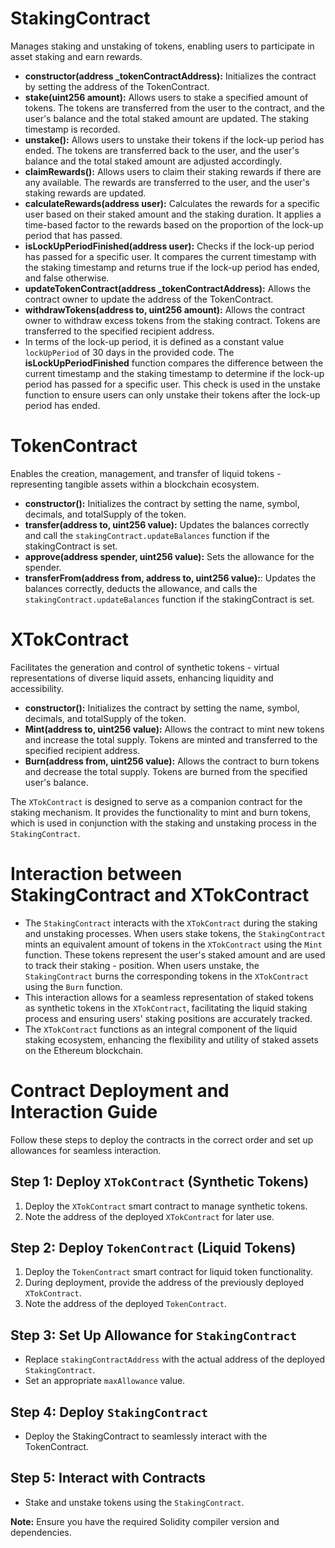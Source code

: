 # StakingContract
Manages staking and unstaking of tokens, enabling users to participate in asset staking and earn rewards.

- **constructor(address _tokenContractAddress):** Initializes the contract by setting the address of the TokenContract.
- **stake(uint256 amount):** Allows users to stake a specified amount of tokens. The tokens are transferred from the user to the contract, and the user's balance and the total staked amount are updated. The staking timestamp is recorded.
- **unstake():** Allows users to unstake their tokens if the lock-up period has ended. The tokens are transferred back to the user, and the user's balance and the total staked amount are adjusted accordingly.
- **claimRewards():** Allows users to claim their staking rewards if there are any available. The rewards are transferred to the user, and the user's staking rewards are updated.
- **calculateRewards(address user):** Calculates the rewards for a specific user based on their staked amount and the staking duration. It applies a time-based factor to the rewards based on the proportion of the lock-up period that has passed.
- **isLockUpPeriodFinished(address user):** Checks if the lock-up period has passed for a specific user. It compares the current timestamp with the staking timestamp and returns true if the lock-up period has ended, and false otherwise.
- **updateTokenContract(address _tokenContractAddress):** Allows the contract owner to update the address of the TokenContract.
- **withdrawTokens(address to, uint256 amount):** Allows the contract owner to withdraw excess tokens from the staking contract. Tokens are transferred to the specified recipient address.
- In terms of the lock-up period, it is defined as a constant value `lockUpPeriod` of 30 days in the provided code. The **isLockUpPeriodFinished** function compares the difference between the current timestamp and the staking timestamp to determine if the lock-up period has passed for a specific user. This check is used in the unstake function to ensure users can only unstake their tokens after the lock-up period has ended.

# TokenContract 
Enables the creation, management, and transfer of liquid tokens - representing tangible assets within a blockchain ecosystem.

- **constructor():** Initializes the contract by setting the name, symbol, decimals, and totalSupply of the token.
- **transfer(address to, uint256 value):** Updates the balances correctly and call the `stakingContract.updateBalances` function if the stakingContract is set.
- **approve(address spender, uint256 value):** Sets the allowance for the spender.
- **transferFrom(address from, address to, uint256 value):**: Updates the balances correctly, deducts the allowance, and calls the `stakingContract.updateBalances` function if the stakingContract is set.

# XTokContract 
Facilitates the generation and control of synthetic tokens - virtual representations of diverse liquid assets, enhancing liquidity and accessibility.

- **constructor():** Initializes the contract by setting the name, symbol, decimals, and totalSupply of the token.
- **Mint(address to, uint256 value):** Allows the contract to mint new tokens and increase the total supply. Tokens are minted and transferred to the specified recipient address.
- **Burn(address from, uint256 value):** Allows the contract to burn tokens and decrease the total supply. Tokens are burned from the specified user's balance.

The `XTokContract` is designed to serve as a companion contract for the staking mechanism. It provides the functionality to mint and burn tokens, which is used in conjunction with the staking and unstaking process in the `StakingContract`.

# Interaction between StakingContract and XTokContract
- The `StakingContract` interacts with the `XTokContract` during the staking and unstaking processes. When users stake tokens, the `StakingContract` mints an equivalent amount of tokens in the `XTokContract` using the `Mint` function. These tokens represent the user's staked amount and are used to track their staking - position. When users unstake, the `StakingContract` burns the corresponding tokens in the `XTokContract` using the `Burn` function.
- This interaction allows for a seamless representation of staked tokens as synthetic tokens in the `XTokContract`, facilitating the liquid staking process and ensuring users' staking positions are accurately tracked.
- The `XTokContract` functions as an integral component of the liquid staking ecosystem, enhancing the flexibility and utility of staked assets on the Ethereum blockchain.

# Contract Deployment and Interaction Guide
Follow these steps to deploy the contracts in the correct order and set up allowances for seamless interaction.

## Step 1: Deploy `XTokContract` (Synthetic Tokens)
1. Deploy the `XTokContract` smart contract to manage synthetic tokens.
2. Note the address of the deployed `XTokContract` for later use.

## Step 2: Deploy `TokenContract` (Liquid Tokens)
1. Deploy the `TokenContract` smart contract for liquid token functionality.
2. During deployment, provide the address of the previously deployed `XTokContract`.
3. Note the address of the deployed `TokenContract`.

## Step 3: Set Up Allowance for `StakingContract` 
- Replace `stakingContractAddress` with the actual address of the deployed `StakingContract`.
- Set an appropriate `maxAllowance` value.

## Step 4: Deploy `StakingContract` 
- Deploy the StakingContract to seamlessly interact with the TokenContract. 

## Step 5: Interact with Contracts
- Stake and unstake tokens using the `StakingContract`.

**Note:** Ensure you have the required Solidity compiler version and dependencies.
